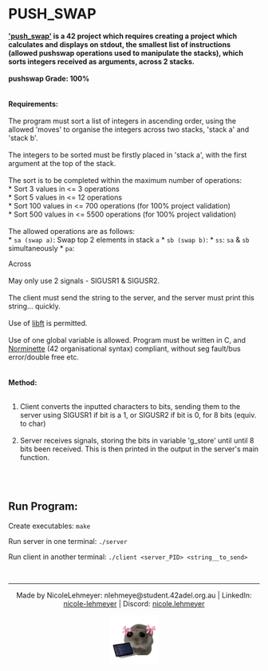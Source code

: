 # PUSH_SWAP

<p>
  <b><a href="https://github.com/NicoleLehmeyer/PUSH_SWAP/blob/main/subject/PUSHSWAP_SUBJECT.pdf">'push_swap'</a> is a 42 project which requires creating a project which calculates and displays on stdout, the smallest list of instructions (allowed pushswap operations used to manipulate the stacks), which sorts integers received as arguments, across 2 stacks.</b><br><br>
  <b>pushswap Grade: 100%</b>
  <br>
  <br>
  <br>
  <b>Requirements:</b><br><br>
  The program must sort a list of integers in ascending order, using the allowed 'moves' to organise the integers across two stacks, 'stack a' and 'stack b'.<br><br>
  The integers to be sorted must be firstly placed in 'stack a', with the first argument at the top of the stack.<br><br>
  The sort is to be completed within the maximum number of operations:<br>
  * Sort 3 values in <= 3 operations<br>
  * Sort 5 values in <= 12 operations<br>
  * Sort 100 values in <= 700 operations (for 100% project validation)<br>
  * Sort 500 values in <= 5500 operations (for 100% project validation)<br><br>
  The allowed operations are as follows:<br>
  * <code>sa (swap a)</code>: Swap top 2 elements in stack <code>a</code>
  * <code>sb (swap b)</code>: 
  * <code>ss</code>: <code>sa</code> & <code>sb</code> simultaneously
  * <code>pa</code>: 

  Across<br><br>
  May only use 2 signals - SIGUSR1 & SIGUSR2.<br><br>
  The client must send the string to the server, and the server must print this string... quickly.<br><br>
  Use of <a href="https://github.com/NicoleLehmeyer/LIBFT">libft</a> is permitted.<br><br>
  Use of one global variable is allowed. Program must be written in C, and <a href="https://github.com/NicoleLehmeyer/LIBFT/blob/main/subject/norme.pdf">Norminette</a> (42 organisational syntax) compliant, without seg fault/bus error/double free etc.
  <br>
  <br>
  <br>
  <b>Method:</b><br><br>
  1.  Client converts the inputted characters to bits, sending them to the server using SIGUSR1 if bit is a 1, or SIGUSR2 if bit is 0, for 8 bits (equiv. to char)<br><br>
  2.  Server receives signals, storing the bits in variable 'g_store' until until 8 bits been received. This is then printed in the output in the server's main function.<br><br>
  <br>
</p>

## Run Program:

Create executables: ```make```

Run server in one terminal: ```./server```

Run client in another terminal: ```./client <server_PID> <string__to_send>```
<p>
  <br>
</p>

---
<p align="center">
Made by NicoleLehmeyer: nlehmeye@student.42adel.org.au | LinkedIn: <a href="https://www.linkedin.com/in/nicole-lehmeyer/">nicole-lehmeyer</a> | Discord: <a href="https://discordapp.com/users/1107446949344448543/">nicole.lehmeyer</a>
</p>

<p align="center">
  <img src="https://github.com/NicoleLehmeyer/NicoleLehmeyer/blob/main/images/coder_hampster.png" alt="hampster" style="width:100px;"/>
</p>
